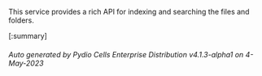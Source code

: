 






This service provides a rich API for indexing and searching the files and folders.

[:summary]

###### Auto generated by Pydio Cells Enterprise Distribution v4.1.3-alpha1 on 4-May-2023
